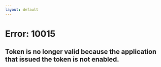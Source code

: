 ```yaml
---
layout: default
---
```


# Error: 10015
## Token is no longer valid because the application that issued the token is not enabled.
